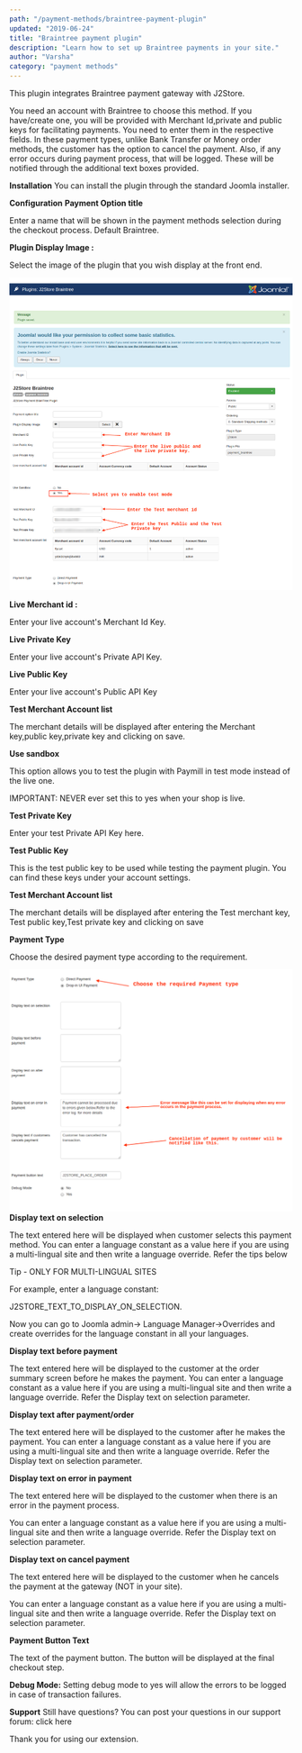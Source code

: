 ```yaml
---
path: "/payment-methods/braintree-payment-plugin"
updated: "2019-06-24"
title: "Braintree payment plugin"
description: "Learn how to set up Braintree payments in your site."
author: "Varsha"
category: "payment methods"
---
```


This plugin integrates Braintree payment gateway with J2Store.

You need an account with Braintree to choose this method. If you have/create one, you will be provided with Merchant Id,private and public keys for facilitating payments. You need to enter them in the respective fields.
In these payment types, unlike Bank Transfer or Money order methods, the customer has the option to cancel the payment. Also, if any error occurs during payment process, that will be logged. These will be notified through the additional text boxes provided. 

**Installation**
You can install the plugin through the standard Joomla installer.

**Configuration**
**Payment Option title**

Enter a name that will be shown in the payment methods selection during the checkout process. Default Braintree.

**Plugin Display Image :**

Select the image of the plugin that you wish display at the front end.

![plugin](../../images/payment-methods/braintree-payment-plugin/braintree-plugin.png)

**Live Merchant id :**

Enter your live account's Merchant Id Key.

**Live Private Key**

Enter your live account's Private API Key.

**Live Public Key**

Enter your live account's Public API Key

**Test Merchant Account list**

The merchant details will be displayed after entering the Merchant key,public key,private key and clicking on save.

**Use sandbox**

This option allows you to test the plugin with Paymill in test mode instead of the live one.

IMPORTANT: NEVER ever set this to yes when your shop is live.

**Test Private Key**

Enter your test Private API Key here.

**Test Public Key**

This is the test public key to be used while testing the payment plugin. You can find these keys under your account settings.

**Test Merchant Account list**

The merchant details will be displayed after entering the Test merchant key, Test public key,Test private key and clicking on save 

**Payment Type** 

Choose the desired payment type according to the requirement.


![payment](../../images/payment-methods/braintree-payment-plugin/bt-payment-method.png)
**Display text on selection**

The text entered here will be displayed when customer selects this payment method. You can enter a language constant as a value here if you are using a multi-lingual site and then write a language override. Refer the tips below

Tip - ONLY FOR MULTI-LINGUAL SITES

For example, enter a language constant:

J2STORE_TEXT_TO_DISPLAY_ON_SELECTION.

Now you can go to Joomla admin-> Language Manager->Overrides and create overrides for the language constant in all your languages.

**Display text before payment**

The text entered here will be displayed to the customer at the order summary screen before he makes the payment. You can enter a language constant as a value here if you are using a multi-lingual site and then write a language override. Refer the Display text on selection parameter.

**Display text after payment/order**

The text entered here will be displayed to the customer after he makes the payment. You can enter a language constant as a value here if you are using a multi-lingual site and then write a language override. Refer the Display text on selection parameter.

**Display text on error in payment**

The text entered here will be displayed to the customer when there is an error in the payment process.

You can enter a language constant as a value here if you are using a multi-lingual site and then write a language override. Refer the Display text on selection parameter.

**Display text on cancel payment**

The text entered here will be displayed to the customer when he cancels the payment at the gateway (NOT in your site).

You can enter a language constant as a value here if you are using a multi-lingual site and then write a language override. Refer the Display text on selection parameter.

**Payment Button Text**

The text of the payment button. The button will be displayed at the final checkout step.

**Debug Mode:**
Setting debug mode to yes will allow the errors to be logged in case of transaction failures. 

**Support**
Still have questions? You can post your questions in our support forum: <link-text url = ¨http://j2store.org/forum/index.html¨ target = ¨_blank¨ rel = ¨noopener¨> click here </link-text>


Thank you for using our extension.





